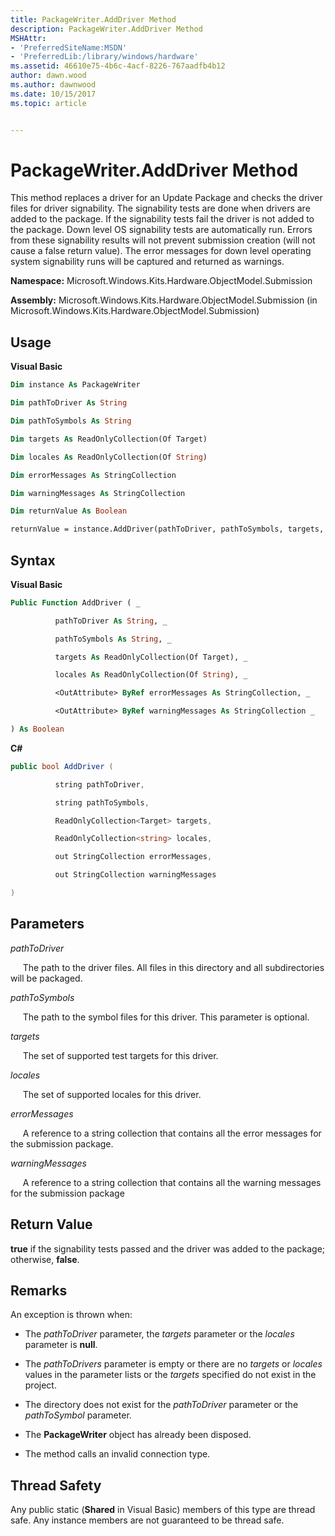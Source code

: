 ```yaml
---
title: PackageWriter.AddDriver Method
description: PackageWriter.AddDriver Method
MSHAttr:
- 'PreferredSiteName:MSDN'
- 'PreferredLib:/library/windows/hardware'
ms.assetid: 46610e75-4b6c-4acf-8226-767aadfb4b12
author: dawn.wood
ms.author: dawnwood
ms.date: 10/15/2017
ms.topic: article


---
```


# PackageWriter.AddDriver Method

This method replaces a driver for an Update Package and checks the driver files for driver signability. The signability tests are done when drivers are added to the package. If the signability tests fail the driver is not added to the package. Down level OS signability tests are automatically run. Errors from these signability results will not prevent submission creation (will not cause a false return value). The error messages for down level operating system signability runs will be captured and returned as warnings.

**Namespace:** Microsoft.Windows.Kits.Hardware.ObjectModel.Submission

**Assembly:** Microsoft.Windows.Kits.Hardware.ObjectModel.Submission (in Microsoft.Windows.Kits.Hardware.ObjectModel.Submission)

## <span id="Usage"></span><span id="usage"></span><span id="USAGE"></span>Usage


**Visual Basic**

```vb
Dim instance As PackageWriter

Dim pathToDriver As String

Dim pathToSymbols As String

Dim targets As ReadOnlyCollection(Of Target)

Dim locales As ReadOnlyCollection(Of String)

Dim errorMessages As StringCollection

Dim warningMessages As StringCollection

Dim returnValue As Boolean

returnValue = instance.AddDriver(pathToDriver, pathToSymbols, targets, locales, errorMessages, warningMessages)
```

## <span id="Syntax"></span><span id="syntax"></span><span id="SYNTAX"></span>Syntax


**Visual Basic**

```vb
Public Function AddDriver ( _

          pathToDriver As String, _

          pathToSymbols As String, _

          targets As ReadOnlyCollection(Of Target), _

          locales As ReadOnlyCollection(Of String), _

          <OutAttribute> ByRef errorMessages As StringCollection, _

          <OutAttribute> ByRef warningMessages As StringCollection _

) As Boolean
```

**C#**

```csharp
public bool AddDriver (

          string pathToDriver,

          string pathToSymbols,

          ReadOnlyCollection<Target> targets,

          ReadOnlyCollection<string> locales,

          out StringCollection errorMessages,

          out StringCollection warningMessages

)
```

## <span id="Parameters"></span><span id="parameters"></span><span id="PARAMETERS"></span>Parameters


*pathToDriver*

     The path to the driver files. All files in this directory and all subdirectories will be packaged.

*pathToSymbols*

     The path to the symbol files for this driver. This parameter is optional.

*targets*

     The set of supported test targets for this driver.

*locales*

     The set of supported locales for this driver.

*errorMessages*

     A reference to a string collection that contains all the error messages for the submission package.

*warningMessages*

     A reference to a string collection that contains all the warning messages for the submission package

## <span id="Return_Value"></span><span id="return_value"></span><span id="RETURN_VALUE"></span>Return Value


**true** if the signability tests passed and the driver was added to the package; otherwise, **false**.

## <span id="Remarks"></span><span id="remarks"></span><span id="REMARKS"></span>Remarks


An exception is thrown when:

-   The *pathToDriver* parameter, the *targets* parameter or the *locales* parameter is **null**.

-   The *pathToDrivers* parameter is empty or there are no *targets* or *locales* values in the parameter lists or the *targets* specified do not exist in the project.

-   The directory does not exist for the *pathToDriver* parameter or the *pathToSymbol* parameter.

-   The **PackageWriter** object has already been disposed.

-   The method calls an invalid connection type.

## <span id="Thread_Safety"></span><span id="thread_safety"></span><span id="THREAD_SAFETY"></span>Thread Safety


Any public static (**Shared** in Visual Basic) members of this type are thread safe. Any instance members are not guaranteed to be thread safe.

 

 







